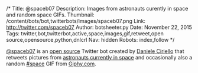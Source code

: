 /*
Title: @spaceb07
Description: Images from astronauts curently in space and random space GIFs.
Thumbnail: /content/bots/bot,twitterbots/images/spaceb07.png
Link: http://twitter.com/spaceb07
Author: botsheeter.py
Date: November 22, 2015
Tags: twitter,bot,twitterbot,active,space,images,gif,retweet,open source,opensource,python,dnlcrl
Nav: hidden
Robots: index,follow
*/

[@spaceb07](https://twitter.com/spaceb07) is an [open source](https://github.com/dnlcrl/spaceb07) Twitter bot created by [Daniele Ciriello](https://twitter.com/dnlcrl) that retweets pictures from [astronauts currently in space](http://www.howmanypeopleareinspacerightnow.com/) and occasionally also a random [#space](/tag/space) GIF from [Giphy.com](http://giphy.com/).
